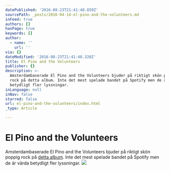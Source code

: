 ```yaml
---
datePublished: '2016-08-23T21:41:48.859Z'
sourcePath: _posts/2016-04-14-el-pino-and-the-volunteers.md
inFeed: true
authors: []
hasPage: true
keywords: []
author:
  - name: ''
    url: ''
via: {}
dateModified: '2016-08-23T21:41:48.320Z'
title: El Pino and the Volunteers
publisher: {}
description: >-
  Amsterdambaserade El Pino and the Volunteers bjuder på riktigt skön poppig
  rock på detta album. Inte det mest spelade bandet på Spotify men de är värda
  betydligt fler lyssningar.
inLanguage: null
inNav: false
starred: false
url: el-pino-and-the-volunteers/index.html
_type: Article

---
```

# El Pino and the Volunteers

Amsterdambaserade El Pino and the Volunteers bjuder på riktigt skön poppig rock på [detta album][0]. Inte det mest spelade bandet på Spotify men de är värda betydligt fler lyssningar.
![](https://the-grid-user-content.s3-us-west-2.amazonaws.com/38824b0b-3702-4990-9366-658b8297729b.jpg)

[0]: https://open.spotify.com/album/0qoDtePqYQColmu8Cpxb1k
